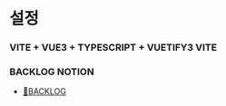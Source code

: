 # 설정
### VITE + VUE3 + TYPESCRIPT + VUETIFY3 VITE 


### BACKLOG NOTION
- [📜BACKLOG]([https://quartz-lead-0f5.notion.site/240f6241c9b6467ebdad85e532c22b6d?v=0f95f5f07ad644dfac38a07c6041ac05&pvs=4](https://quartz-lead-0f5.notion.site/f710384857d34dca8058fcaadf94f28b?v=5036468d46364e659e715e04e67f6ace&pvs=4)https://quartz-lead-0f5.notion.site/f710384857d34dca8058fcaadf94f28b?v=5036468d46364e659e715e04e67f6ace&pvs=4)
